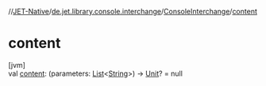 //[JET-Native](../../../index.md)/[de.jet.library.console.interchange](../index.md)/[ConsoleInterchange](index.md)/[content](content.md)

# content

[jvm]\
val [content](content.md): (parameters: [List](https://kotlinlang.org/api/latest/jvm/stdlib/kotlin.collections/-list/index.html)&lt;[String](https://kotlinlang.org/api/latest/jvm/stdlib/kotlin/-string/index.html)&gt;) -&gt; [Unit](https://kotlinlang.org/api/latest/jvm/stdlib/kotlin/-unit/index.html)? = null
